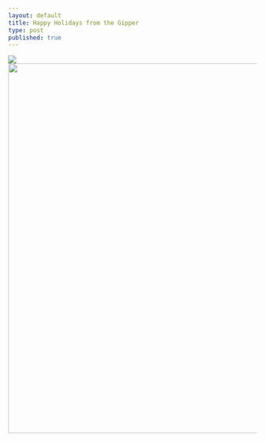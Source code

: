 ```yaml
---
layout: default
title: Happy Holidays from the Gipper
type: post
published: true
---
```


<img src={{site.baseurl}}/assets/thegipper1.jpg>
<img src={{site.baseurl}}/assets/thegipper2.jpg width="750px">

